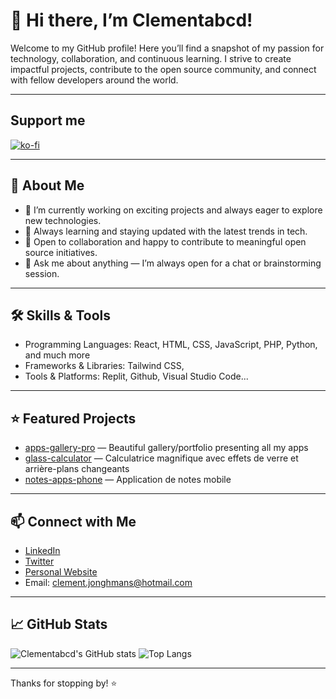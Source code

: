 # 👋 Hi there, I’m Clementabcd!

Welcome to my GitHub profile! Here you’ll find a snapshot of my passion for technology, collaboration, and continuous learning. I strive to create impactful projects, contribute to the open source community, and connect with fellow developers around the world.

---

## Support me

[![ko-fi](https://ko-fi.com/img/githubbutton_sm.svg)](https://ko-fi.com/W7W3VHWZO)

---

## 🚀 About Me

- 🔭 I’m currently working on exciting projects and always eager to explore new technologies.
- 🌱 Always learning and staying updated with the latest trends in tech.
- 🤝 Open to collaboration and happy to contribute to meaningful open source initiatives.
- 💬 Ask me about anything — I’m always open for a chat or brainstorming session.

---

## 🛠️ Skills & Tools

- Programming Languages: React, HTML, CSS, JavaScript, PHP, Python, and much more
- Frameworks & Libraries: Tailwind CSS, 
- Tools & Platforms: Replit, Github, Visual Studio Code...

---

## ⭐ Featured Projects

<!-- Highlight a few of your favorite or most popular repositories here -->
- [apps-gallery-pro](https://github.com/Clementabcd/apps-gallery-pro) — Beautiful gallery/portfolio presenting all my apps
- [glass-calculator](https://github.com/Clementabcd/glass-calculator) — Calculatrice magnifique avec effets de verre et arrière-plans changeants
- [notes-apps-phone](https://github.com/Clementabcd/NotesApp-Phone) — Application de notes mobile

---

## 📫 Connect with Me

<!-- Add your social links, website, or email -->
- [LinkedIn](#)
- [Twitter](#)
- [Personal Website](#)
- Email: clement.jonghmans@hotmail.com

---

## 📈 GitHub Stats

![Clementabcd's GitHub stats](https://github-readme-stats.vercel.app/api?username=Clementabcd&show_icons=true&theme=shadow_blue)
![Top Langs](https://github-readme-stats.vercel.app/api/top-langs/?username=Clementabcd&layout=compact&theme=shadow_blue)

---

Thanks for stopping by! ⭐️
